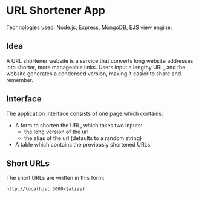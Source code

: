 # URL Shortener App

Technologies used: Node.js, Express, MongoDB, EJS view engine.

## Idea

A URL shortener website is a service that converts long website addresses into shorter, more manageable links. Users input a lengthy URL, and the website generates a condensed version, making it easier to share and remember.

## Interface

The application interface consists of one page which contains:

- A form to shorten the URL, which takes two inputs:
  - the long version of the url
  - the alias of the url (defaults to a random string)
- A table which contains the previously shortened URLs.

## Short URLs

The short URLs are written in this form:

```
http://localhost:3000/{alias}
```
